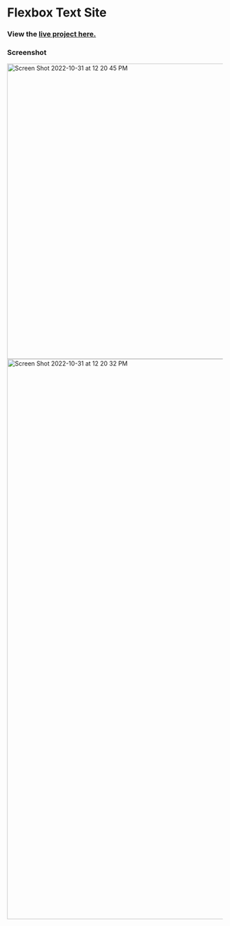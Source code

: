 # Flexbox Text Site

### View the [live project here.](https://kirstendarling.github.io/flexbox-final-site/)

### Screenshot

<img width="689" alt="Screen Shot 2022-10-31 at 12 20 45 PM" src="https://user-images.githubusercontent.com/54489152/199081154-9c115b4a-f9a3-443b-9bfe-41362e18ffcd.png">

<img width="1307" alt="Screen Shot 2022-10-31 at 12 20 32 PM" src="https://user-images.githubusercontent.com/54489152/199081164-a44511a2-484a-4f4f-bb4e-22fd557df967.png">
